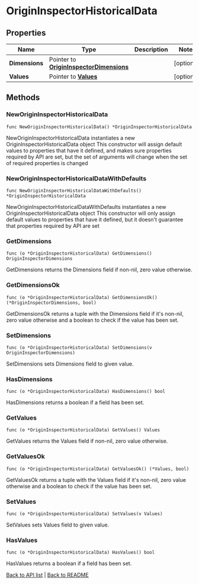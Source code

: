 # OriginInspectorHistoricalData

## Properties

Name | Type | Description | Notes
------------ | ------------- | ------------- | -------------
**Dimensions** | Pointer to [**OriginInspectorDimensions**](OriginInspectorDimensions.md) |  | [optional] 
**Values** | Pointer to [**Values**](Values.md) |  | [optional] 

## Methods

### NewOriginInspectorHistoricalData

`func NewOriginInspectorHistoricalData() *OriginInspectorHistoricalData`

NewOriginInspectorHistoricalData instantiates a new OriginInspectorHistoricalData object
This constructor will assign default values to properties that have it defined,
and makes sure properties required by API are set, but the set of arguments
will change when the set of required properties is changed

### NewOriginInspectorHistoricalDataWithDefaults

`func NewOriginInspectorHistoricalDataWithDefaults() *OriginInspectorHistoricalData`

NewOriginInspectorHistoricalDataWithDefaults instantiates a new OriginInspectorHistoricalData object
This constructor will only assign default values to properties that have it defined,
but it doesn't guarantee that properties required by API are set

### GetDimensions

`func (o *OriginInspectorHistoricalData) GetDimensions() OriginInspectorDimensions`

GetDimensions returns the Dimensions field if non-nil, zero value otherwise.

### GetDimensionsOk

`func (o *OriginInspectorHistoricalData) GetDimensionsOk() (*OriginInspectorDimensions, bool)`

GetDimensionsOk returns a tuple with the Dimensions field if it's non-nil, zero value otherwise
and a boolean to check if the value has been set.

### SetDimensions

`func (o *OriginInspectorHistoricalData) SetDimensions(v OriginInspectorDimensions)`

SetDimensions sets Dimensions field to given value.

### HasDimensions

`func (o *OriginInspectorHistoricalData) HasDimensions() bool`

HasDimensions returns a boolean if a field has been set.

### GetValues

`func (o *OriginInspectorHistoricalData) GetValues() Values`

GetValues returns the Values field if non-nil, zero value otherwise.

### GetValuesOk

`func (o *OriginInspectorHistoricalData) GetValuesOk() (*Values, bool)`

GetValuesOk returns a tuple with the Values field if it's non-nil, zero value otherwise
and a boolean to check if the value has been set.

### SetValues

`func (o *OriginInspectorHistoricalData) SetValues(v Values)`

SetValues sets Values field to given value.

### HasValues

`func (o *OriginInspectorHistoricalData) HasValues() bool`

HasValues returns a boolean if a field has been set.


[Back to API list](../README.md#documentation-for-api-endpoints) | [Back to README](../README.md)
